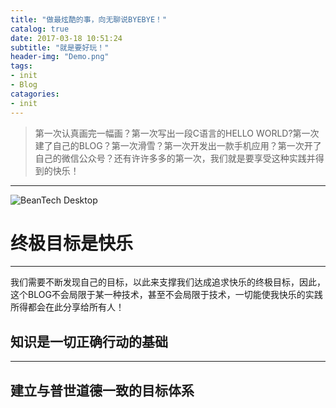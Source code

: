 ```yaml
---
title: "做最炫酷的事，向无聊说BYEBYE！"
catalog: true
date: 2017-03-18 10:51:24
subtitle: "就是要好玩！"
header-img: "Demo.png"
tags:
- init
- Blog
catagories:
- init
---
```

> 第一次认真画完一幅画？第一次写出一段C语言的HELLO WORLD?第一次建了自己的BLOG？第一次滑雪？第一次开发出一款手机应用？第一次开了自己的微信公众号？还有许许多多的第一次，我们就是要享受这种实践并得到的快乐！
---
![BeanTech Desktop](1501830204545.jpg)

# 终极目标是快乐
---
我们需要不断发现自己的目标，以此来支撑我们达成追求快乐的终极目标，因此，这个BLOG不会局限于某一种技术，甚至不会局限于技术，一切能使我快乐的实践所得都会在此分享给所有人！

## 知识是一切正确行动的基础
---


## 建立与普世道德一致的目标体系

<!-- Place this tag in your head or just before your close body tag. -->
<script async defer src="https://buttons.github.io/buttons.js"></script>
<!-- Place this tag where you want the button to render. -->
